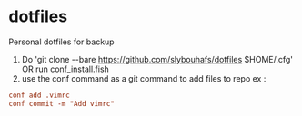 # dotfiles
Personal dotfiles for backup

1. Do 'git clone --bare https://github.com/slybouhafs/dotfiles $HOME/.cfg'
OR run conf_install.fish
2. use the conf command as a git command to add files to repo ex :
```conf status
conf add .vimrc
conf commit -m "Add vimrc"
```

